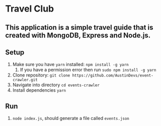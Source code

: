 # Travel Club

## This application is a simple travel guide that is created with MongoDB, Express and Node.js.

## Setup

1.  Make sure you have `yarn` installed: `npm install -g yarn`
    1.  If you have a permission error then run `sudo npm install -g yarn`
2.  Clone repository: `git clone https://github.com/AustinDevs/event-crawler.git`
3.  Navigate into directory `cd events-crawler`
4.  Install dependencies `yarn`

## Run

1.  `node index.js`, should generate a file called `events.json`
